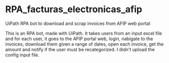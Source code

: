 # RPA_facturas_electronicas_afip
UiPath RPA bot to download and scrap invoices from AFIP web portal

This is an RPA bot, made with UiPath. It takes users from an input excel file and for each user, it goes to the AFIP portal web, login,
nabigate to the invoices, download them given a range of dates, open each invoice, get the amount and notify if the user must be recategorized.
I didn't upload the config input file.
